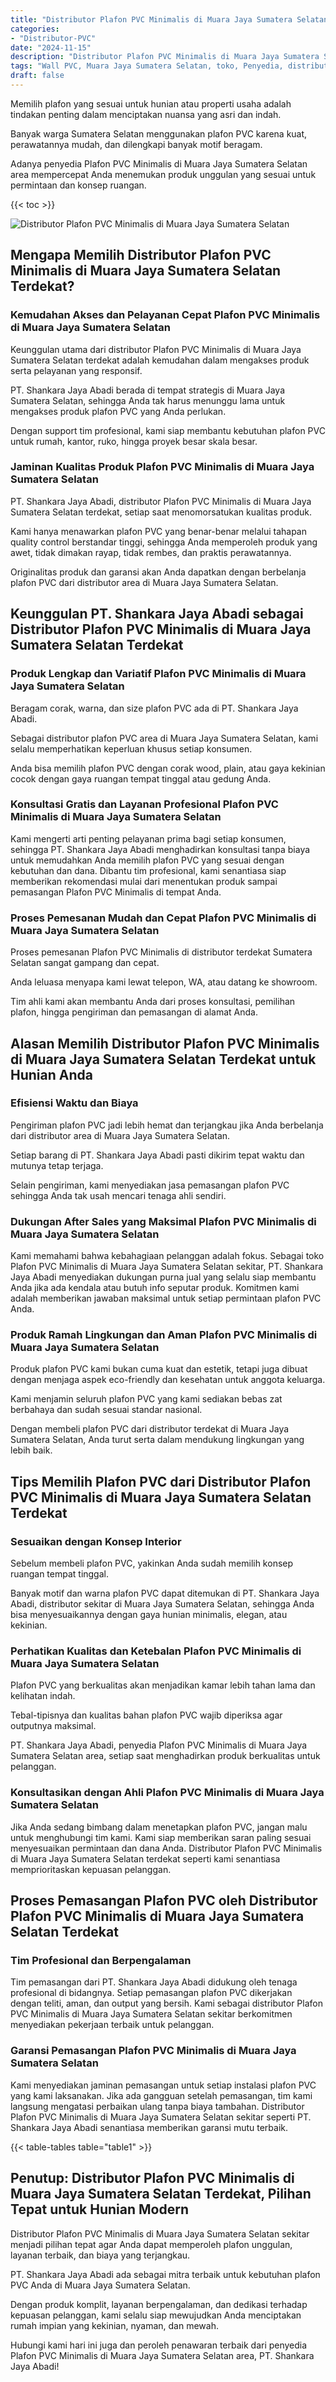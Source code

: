 ```yaml
---
title: "Distributor Plafon PVC Minimalis di Muara Jaya Sumatera Selatan"
categories: 
- "Distributor-PVC"
date: "2024-11-15"
description: "Distributor Plafon PVC Minimalis di Muara Jaya Sumatera Selatan bagi tempat tinggal, perkantoran, serta toko. Produk unggulan, pilihan motif, variasi warna modern, dengan layanan pemasangan dikerjakan oleh tenaga ahli ahli dan kepastian resmi!|Servis penjualan Plafon PVC Minimalis di Muara Jaya Sumatera Selatan untuk keperluan rumah, perkantoran, maupun ritel, beserta produk unggulan dan instalasi oleh tim berpengalaman dan jaminan resmi.|Solusi Plafon PVC Minimalis di Muara Jaya Sumatera Selatan yang terbukti untuk tempat tinggal, kantor, serta gerai, bersama produk unggulan dan pemasangan dikerjakan oleh teknisi berpengalaman serta kepastian resmi.|Distribusi Plafon PVC Minimalis di Muara Jaya Sumatera Selatan untuk rumah, office, serta toko, dengan panel berkualitas dan instalasi ditangani oleh tenaga ahli berpengalaman, lengkap dengan jaminan resmi.}"
tags: "Wall PVC, Muara Jaya Sumatera Selatan, toko, Penyedia, distributor"
draft: false
---
```


Memilih plafon yang sesuai untuk hunian atau properti usaha adalah tindakan penting dalam menciptakan nuansa yang asri dan indah.

Banyak warga Sumatera Selatan menggunakan plafon PVC karena kuat, perawatannya mudah, dan dilengkapi banyak motif beragam.

Adanya penyedia Plafon PVC Minimalis di Muara Jaya Sumatera Selatan area mempercepat Anda menemukan produk unggulan yang sesuai untuk permintaan dan konsep ruangan.

{{< toc >}}

![Distributor Plafon PVC Minimalis di Muara Jaya Sumatera Selatan](/images/Distributor-PVC/Distributor-Plafon-PVC-Minimalis-di-Muara-Jaya-Sumatera-Selatan.png)


## Mengapa Memilih Distributor Plafon PVC Minimalis di Muara Jaya Sumatera Selatan Terdekat?

### Kemudahan Akses dan Pelayanan Cepat Plafon PVC Minimalis di Muara Jaya Sumatera Selatan

Keunggulan utama dari distributor Plafon PVC Minimalis di Muara Jaya Sumatera Selatan terdekat adalah kemudahan dalam mengakses produk serta pelayanan yang responsif.

PT. Shankara Jaya Abadi berada di tempat strategis di Muara Jaya Sumatera Selatan, sehingga Anda tak harus menunggu lama untuk mengakses produk plafon PVC yang Anda perlukan.

Dengan support tim profesional, kami siap membantu kebutuhan plafon PVC untuk rumah, kantor, ruko, hingga proyek besar skala besar.

### Jaminan Kualitas Produk Plafon PVC Minimalis di Muara Jaya Sumatera Selatan

PT. Shankara Jaya Abadi, distributor Plafon PVC Minimalis di Muara Jaya Sumatera Selatan terdekat, setiap saat menomorsatukan kualitas produk.

Kami hanya menawarkan plafon PVC yang benar-benar melalui tahapan quality control berstandar tinggi, sehingga Anda memperoleh produk yang awet, tidak dimakan rayap, tidak rembes, dan praktis perawatannya.

Originalitas produk dan garansi akan Anda dapatkan dengan berbelanja plafon PVC dari distributor area di Muara Jaya Sumatera Selatan.

## Keunggulan PT. Shankara Jaya Abadi sebagai Distributor Plafon PVC Minimalis di Muara Jaya Sumatera Selatan Terdekat

### Produk Lengkap dan Variatif Plafon PVC Minimalis di Muara Jaya Sumatera Selatan

Beragam corak, warna, dan size plafon PVC ada di PT. Shankara Jaya Abadi.

Sebagai distributor plafon PVC area di Muara Jaya Sumatera Selatan, kami selalu memperhatikan keperluan khusus setiap konsumen.

Anda bisa memilih plafon PVC dengan corak wood, plain, atau gaya kekinian cocok dengan gaya ruangan tempat tinggal atau gedung Anda.

### Konsultasi Gratis dan Layanan Profesional Plafon PVC Minimalis di Muara Jaya Sumatera Selatan

Kami mengerti arti penting pelayanan prima bagi setiap konsumen, sehingga PT. Shankara Jaya Abadi menghadirkan konsultasi tanpa biaya untuk memudahkan Anda memilih plafon PVC yang sesuai dengan kebutuhan dan dana. Dibantu tim profesional, kami senantiasa siap memberikan rekomendasi mulai dari menentukan produk sampai pemasangan Plafon PVC Minimalis di tempat Anda.

### Proses Pemesanan Mudah dan Cepat Plafon PVC Minimalis di Muara Jaya Sumatera Selatan

Proses pemesanan Plafon PVC Minimalis di distributor terdekat Sumatera Selatan sangat gampang dan cepat.

Anda leluasa menyapa kami lewat telepon, WA, atau datang ke showroom.

Tim ahli kami akan membantu Anda dari proses konsultasi, pemilihan plafon, hingga pengiriman dan pemasangan di alamat Anda.

## Alasan Memilih Distributor Plafon PVC Minimalis di Muara Jaya Sumatera Selatan Terdekat untuk Hunian Anda

### Efisiensi Waktu dan Biaya

Pengiriman plafon PVC jadi lebih hemat dan terjangkau jika Anda berbelanja dari distributor area di Muara Jaya Sumatera Selatan.

Setiap barang di PT. Shankara Jaya Abadi pasti dikirim tepat waktu dan mutunya tetap terjaga.

Selain pengiriman, kami menyediakan jasa pemasangan plafon PVC sehingga Anda tak usah mencari tenaga ahli sendiri.

### Dukungan After Sales yang Maksimal Plafon PVC Minimalis di Muara Jaya Sumatera Selatan

Kami memahami bahwa kebahagiaan pelanggan adalah fokus. Sebagai toko Plafon PVC Minimalis di Muara Jaya Sumatera Selatan sekitar, PT. Shankara Jaya Abadi menyediakan dukungan purna jual yang selalu siap membantu Anda jika ada kendala atau butuh info seputar produk. Komitmen kami adalah memberikan jawaban maksimal untuk setiap permintaan plafon PVC Anda.

### Produk Ramah Lingkungan dan Aman Plafon PVC Minimalis di Muara Jaya Sumatera Selatan

Produk plafon PVC kami bukan cuma kuat dan estetik, tetapi juga dibuat dengan menjaga aspek eco-friendly dan kesehatan untuk anggota keluarga.

Kami menjamin seluruh plafon PVC yang kami sediakan bebas zat berbahaya dan sudah sesuai standar nasional.

Dengan membeli plafon PVC dari distributor terdekat di Muara Jaya Sumatera Selatan, Anda turut serta dalam mendukung lingkungan yang lebih baik.

## Tips Memilih Plafon PVC dari Distributor Plafon PVC Minimalis di Muara Jaya Sumatera Selatan Terdekat

### Sesuaikan dengan Konsep Interior

Sebelum membeli plafon PVC, yakinkan Anda sudah memilih konsep ruangan tempat tinggal.

Banyak motif dan warna plafon PVC dapat ditemukan di PT. Shankara Jaya Abadi, distributor sekitar di Muara Jaya Sumatera Selatan, sehingga Anda bisa menyesuaikannya dengan gaya hunian minimalis, elegan, atau kekinian.

### Perhatikan Kualitas dan Ketebalan Plafon PVC Minimalis di Muara Jaya Sumatera Selatan

Plafon PVC yang berkualitas akan menjadikan kamar lebih tahan lama dan kelihatan indah.

Tebal-tipisnya dan kualitas bahan plafon PVC wajib diperiksa agar outputnya maksimal.

PT. Shankara Jaya Abadi, penyedia Plafon PVC Minimalis di Muara Jaya Sumatera Selatan area, setiap saat menghadirkan produk berkualitas untuk pelanggan.

### Konsultasikan dengan Ahli Plafon PVC Minimalis di Muara Jaya Sumatera Selatan

Jika Anda sedang bimbang dalam menetapkan plafon PVC, jangan malu untuk menghubungi tim kami. Kami siap memberikan saran paling sesuai menyesuaikan permintaan dan dana Anda. Distributor Plafon PVC Minimalis di Muara Jaya Sumatera Selatan terdekat seperti kami senantiasa memprioritaskan kepuasan pelanggan.

## Proses Pemasangan Plafon PVC oleh Distributor Plafon PVC Minimalis di Muara Jaya Sumatera Selatan Terdekat

### Tim Profesional dan Berpengalaman

Tim pemasangan dari PT. Shankara Jaya Abadi didukung oleh tenaga profesional di bidangnya. Setiap pemasangan plafon PVC dikerjakan dengan teliti, aman, dan output yang bersih. Kami sebagai distributor Plafon PVC Minimalis di Muara Jaya Sumatera Selatan sekitar berkomitmen menyediakan pekerjaan terbaik untuk pelanggan.

### Garansi Pemasangan Plafon PVC Minimalis di Muara Jaya Sumatera Selatan

Kami menyediakan jaminan pemasangan untuk setiap instalasi plafon PVC yang kami laksanakan. Jika ada gangguan setelah pemasangan, tim kami langsung mengatasi perbaikan ulang tanpa biaya tambahan. Distributor Plafon PVC Minimalis di Muara Jaya Sumatera Selatan sekitar seperti PT. Shankara Jaya Abadi senantiasa memberikan garansi mutu terbaik.

{{< table-tables table="table1" >}}

## Penutup: Distributor Plafon PVC Minimalis di Muara Jaya Sumatera Selatan Terdekat, Pilihan Tepat untuk Hunian Modern

Distributor Plafon PVC Minimalis di Muara Jaya Sumatera Selatan sekitar menjadi pilihan tepat agar Anda dapat memperoleh plafon unggulan, layanan terbaik, dan biaya yang terjangkau.

PT. Shankara Jaya Abadi ada sebagai mitra terbaik untuk kebutuhan plafon PVC Anda di Muara Jaya Sumatera Selatan.

Dengan produk komplit, layanan berpengalaman, dan dedikasi terhadap kepuasan pelanggan, kami selalu siap mewujudkan Anda menciptakan rumah impian yang kekinian, nyaman, dan mewah.

Hubungi kami hari ini juga dan peroleh penawaran terbaik dari penyedia Plafon PVC Minimalis di Muara Jaya Sumatera Selatan area, PT. Shankara Jaya Abadi!